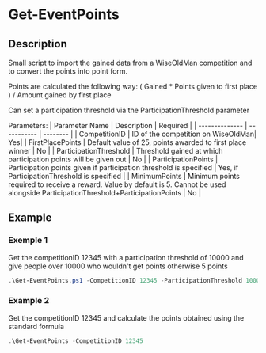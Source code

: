 # Get-EventPoints

## Description

Small script to import the gained data from a WiseOldMan competition and to convert the points into point form.

Points are calculated the following way: ( Gained * Points given to first place ) / Amount gained by first place

Can set a participation threshold via the ParticipationThreshold parameter

Parameters:
| Parameter Name | Description | Required |
| -------------- | ----------- | -------- |
| CompetitionID | ID of the competition on WiseOldMan| Yes|
| FirstPlacePoints | Default value of 25, points awarded to first place winner | No |
| ParticipationThreshold | Threshold gained at which participation points will be given out | No |
| ParticipationPoints | Participation points given if participation threshold is specified | Yes, if ParticipationThreshold is specified |
| MinimumPoints | Minimum points required to receive a reward. Value by default is 5. Cannot be used alongside ParticipationThreshold+ParticipationPoints | No |


## Example

### Exemple 1

Get the competitionID 12345 with a participation threshold of 10000 and give people over 10000 who wouldn't get points otherwise 5 points

```powershell
.\Get-EventPoints.ps1 -CompetitionID 12345 -ParticipationThreshold 10000 -ParticipationPoints 5
```

### Example 2

Get the competitionID 12345 and calculate the points obtained using the standard formula

```powershell
.\Get-EventPoints -CompetitionID 12345
```
